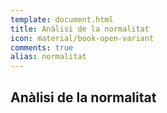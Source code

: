 ```yaml
---
template: document.html
title: Anàlisi de la normalitat
icon: material/book-open-variant
comments: true
alias: normalitat
---
```


## Anàlisi de la normalitat